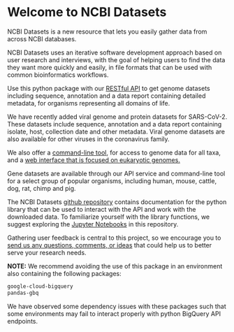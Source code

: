 # Welcome to NCBI Datasets

NCBI Datasets is a new resource that lets you easily gather data from across NCBI databases.

NCBI Datasets uses an iterative software development approach based on user research and interviews, with the goal of helping users to find the data they want more quickly and easily, in file formats that can be used with common bioinformatics workflows.

Use this python package with our [RESTful API](https://api.ncbi.nlm.nih.gov/datasets/v1alpha/) to get genome datasets including sequence, annotation and a data report containing detailed metadata, for organisms representing all domains of life.

We have recently added viral genome and protein datasets for SARS-CoV-2.
These datasets include sequence, annotation and a data report containing isolate, host, collection date and other metadata. Viral genome datasets are also available for other viruses in the coronavirus family.

We also offer a [command-line tool](https://www.ncbi.nlm.nih.gov/datasets/docs/command-line-start/), for access to genome data for all taxa, and a [web interface that is focused on eukaryotic genomes.](https://www.ncbi.nlm.nih.gov/datasets/)

Gene datasets are available through our API service and command-line tool for a select group of popular organisms, including human, mouse, cattle, dog, rat, chimp and pig.

The NCBI Datasets [github repository](https://github.com/ncbi/datasets/) contains documentation for the python library that can be used to interact with the API and work with the downloaded data. To familiarize yourself with the library functions, we suggest exploring the [Jupyter Notebooks](https://github.com/ncbi/datasets/tree/master/examples/jupyter) in this repository. 

Gathering user feedback is central to this project, so we encourage you to [send us any questions, comments, or ideas](mailto:info@ncbi.nlm.nih.gov) that could help us to better serve your research needs.

**NOTE:** We recommend avoiding the use of this package in an environment also containing the following packages:
```bash
google-cloud-bigquery
pandas-gbq
```
We have observed some dependency issues with these packages such that some environments may fail to interact properly with python BigQuery API endpoints.

